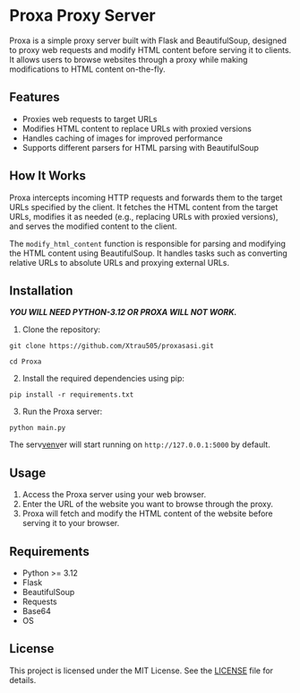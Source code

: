 # Proxa Proxy Server

Proxa is a simple proxy server built with Flask and BeautifulSoup, designed to proxy web requests and modify HTML content before serving it to clients. It allows users to browse websites through a proxy while making modifications to HTML content on-the-fly.

## Features

- Proxies web requests to target URLs
- Modifies HTML content to replace URLs with proxied versions
- Handles caching of images for improved performance
- Supports different parsers for HTML parsing with BeautifulSoup

## How It Works

Proxa intercepts incoming HTTP requests and forwards them to the target URLs specified by the client. It fetches the HTML content from the target URLs, modifies it as needed (e.g., replacing URLs with proxied versions), and serves the modified content to the client.

The `modify_html_content` function is responsible for parsing and modifying the HTML content using BeautifulSoup. It handles tasks such as converting relative URLs to absolute URLs and proxying external URLs.

## Installation

***YOU WILL NEED PYTHON-3.12 OR PROXA WILL NOT WORK.***

1. Clone the repository:

`git clone https://github.com/Xtrau505/proxasasi.git`

`cd Proxa`

2. Install the required dependencies using pip:

`pip install -r requirements.txt`

3. Run the Proxa server:

`python main.py`


The serv[venv](venv)er will start running on `http://127.0.0.1:5000` by default.

## Usage

1. Access the Proxa server using your web browser.
2. Enter the URL of the website you want to browse through the proxy.
3. Proxa will fetch and modify the HTML content of the website before serving it to your browser.

## Requirements

- Python >= 3.12
- Flask
- BeautifulSoup
- Requests
- Base64
- OS

## License

This project is licensed under the MIT License. See the [LICENSE](LICENSE) file for details.
